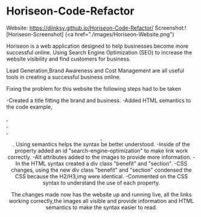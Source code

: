 # Horiseon-Code-Refactor

Website: https://djinksy.github.io/Horiseon-Code-Refactor/ 
Screenshot:![Horiseon-Screenshot] (<a href="./images/Horiseon-Website.png")

Horiseon is a web application designed to help businesses become more successful online. Using Search Engine Optimization (SEO) to increase the website visibility and find customers for business.

Lead Generation,Brand Awareness and Cost Management are all useful tools in creating a successful business online.

Fixing the problem for this website the following steps had to be taken 

-Created a title fitting the brand and business.
-Added HTML semantics to the code example, <main>,<nav>,<aside>,<header>,<footer>.
Using semantics helps the syntax be better understood.
-Inside of the <nav> property added an id "search-engine-optimization" to make link work correctly.
-Alt attributes added to the images to provide more information.
-In the HTML syntax created a div class "benefit" and "section".
-CSS changes, using the new div class "benefit" and "section" condensed the CSS because the H2/H3,img were identical.
-Commented on the CSS syntax to understand the use of each property.

The changes made now has the website up and running live, all the links working correctly,the images all visible and provide information and HTML semantics to make the syntax easier to read.


